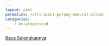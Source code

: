 ```yaml
---
layout: post
permalink: /arti-mimpi-perang-menurut-islam/
categories:
    - Uncategorized
---
```


[Baca Selengkapnya](/01)